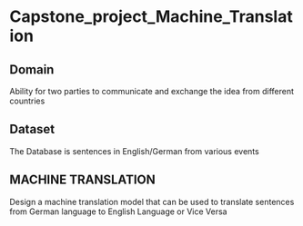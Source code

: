 # Capstone_project_Machine_Translation
## Domain
Ability for two parties to communicate and exchange the idea from different countries
## Dataset
The Database is sentences in English/German from various events
## MACHINE TRANSLATION
Design a machine translation model that can be used to translate sentences from German language to English Language  or Vice Versa
